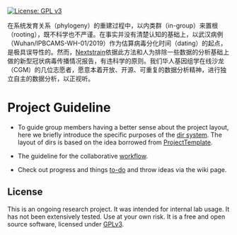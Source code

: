[![License: GPL v3](https://img.shields.io/badge/License-GPL%20v3-blue.svg)](http://www.gnu.org/licenses/gpl-3.0)


在系统发育关系（phylogeny）的重建过程中，以内类群（in-group）来置根（rooting），既不科学也不严谨。在事实并没有清楚认知的基础上，以武汉病例（Wuhan/IPBCAMS-WH-01/2019）作为估算病毒分化时间（dating）的起点，是极具误导性的。然而，[Nextstrain](https://nextstrain.org/ncov)依据此方法和人为排除一些数据的分析基础上做的新型冠状病毒传播情况报告，有违科学的原则。我们华人基因组学在线沙龙（CGM）的几位志愿者，愿意本着开放、开源、可重复的数据分析精神，进行独立自主的数据分析，以正视听。


# Project Guideline

- To guide group members having a better sense about the project layout, here we briefly introduce the specific purposes of the [dir system](https://jyanglab.github.io/2017-01-07-project/). The layout of dirs is based on the idea borrowed from [ProjectTemplate](http://projecttemplate.net/architecture.html).

- The guideline for the collaborative [workflow](https://jyanglab.github.io/2017-01-10-project-using-github/).

- Check out progress and things [to-do](TODO.md) and throw ideas via the wiki page.


## License
This is an ongoing research project. It was intended for internal lab usage. It has not been extensively tested. Use at your own risk.
It is a free and open source software, licensed under [GPLv3](LICENSE).
